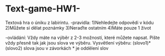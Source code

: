 # Text-game-HW1-
Textová hra o úniku z labirintu.
-pravidla: 1)Nehledejte odpovědi v kódu
           2)Můžete si dělat poznámky
           3)Neraďte ostatním
           4)Máte pouze 1 život

-ovládání: Vždy máte na výběr z 2-3 možností, které můžete napsat.
           Pište vždy přesně tak jak jsou slova ve výběru.
           Vysvětlení výběru: (slovo1)*(slovo2)
                              slova jsou v závorkách
                              * je oddělení slov
